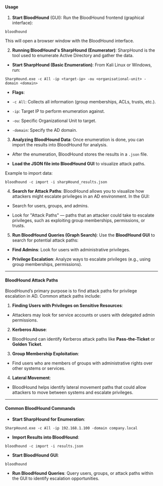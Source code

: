  #### **Usage**

  1. **Start BloodHound** (GUI): Run the BloodHound frontend (graphical interface):

`bloodhound`

This will open a browser window with the BloodHound interface.

2. **Running BloodHound's SharpHound (Enumerator)**: SharpHound is the tool used to enumerate Active Directory and gather the data.

- **Start SharpHound (Basic Enumeration)**: From Kali Linux or Windows, run:

`SharpHound.exe -c All -ip <target-ip> -ou <organisational-unit> -domain <domain>`

- **Flags**:

- `-c All`: Collects all information (group memberships, ACLs, trusts, etc.).

- `-ip`: Target IP to perform enumeration against.

- `-ou`: Specific Organizational Unit to target.

- `-domain`: Specify the AD domain.

3. **Analyzing BloodHound Data**: Once enumeration is done, you can import the results into BloodHound for analysis.

- After the enumeration, BloodHound stores the results in a `.json` file.

- **Load the JSON file into BloodHound GUI** to visualize attack paths.

Example to import data:

`bloodhound -c import -i sharpHound_results.json`

4. **Search for Attack Paths**: BloodHound allows you to visualize how attackers might escalate privileges in an AD environment. In the GUI:

- Search for users, groups, and admins.

- Look for "Attack Paths" — paths that an attacker could take to escalate privileges, such as exploiting group memberships, permissions, or trusts.

5. **Run BloodHound Queries (Graph Search)**: Use the **BloodHound GUI** to search for potential attack paths:

- **Find Admins**: Look for users with administrative privileges.

- **Privilege Escalation**: Analyze ways to escalate privileges (e.g., using group memberships, permissions).


---
#### **BloodHound Attack Paths**

BloodHound’s primary purpose is to find attack paths for privilege escalation in AD. Common attack paths include:

1. **Finding Users with Privileges on Sensitive Resources**:

- Attackers may look for service accounts or users with delegated admin permissions.

2. **Kerberos Abuse**:

- BloodHound can identify Kerberos attack paths like **Pass-the-Ticket** or **Golden Ticket**.

3. **Group Membership Exploitation**:

- Find users who are members of groups with administrative rights over other systems or services.

4. **Lateral Movement**:

- BloodHound helps identify lateral movement paths that could allow attackers to move between systems and escalate privileges.


---
#### **Common BloodHound Commands**

  - **Start SharpHound for Enumeration**:

`SharpHound.exe -c All -ip 192.168.1.100 -domain company.local`

- **Import Results into BloodHound**:

`bloodhound -c import -i results.json`

- **Start BloodHound GUI**:

`bloodhound`

- **Run BloodHound Queries**: Query users, groups, or attack paths within the GUI to identify escalation opportunities.